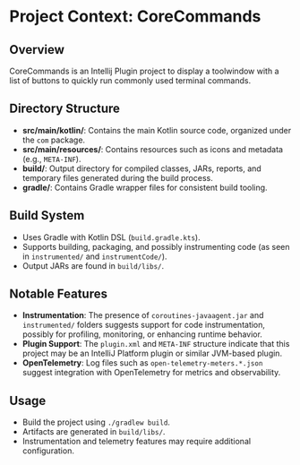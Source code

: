# Project Context: CoreCommands

## Overview
CoreCommands is an Intellij Plugin project to display a toolwindow with a list of buttons to quickly run commonly used terminal commands.

## Directory Structure
- **src/main/kotlin/**: Contains the main Kotlin source code, organized under the `com` package.
- **src/main/resources/**: Contains resources such as icons and metadata (e.g., `META-INF`).
- **build/**: Output directory for compiled classes, JARs, reports, and temporary files generated during the build process.
- **gradle/**: Contains Gradle wrapper files for consistent build tooling.

## Build System
- Uses Gradle with Kotlin DSL (`build.gradle.kts`).
- Supports building, packaging, and possibly instrumenting code (as seen in `instrumented/` and `instrumentCode/`).
- Output JARs are found in `build/libs/`.

## Notable Features
- **Instrumentation**: The presence of `coroutines-javaagent.jar` and `instrumented/` folders suggests support for code instrumentation, possibly for profiling, monitoring, or enhancing runtime behavior.
- **Plugin Support**: The `plugin.xml` and `META-INF` structure indicate that this project may be an IntelliJ Platform plugin or similar JVM-based plugin.
- **OpenTelemetry**: Log files such as `open-telemetry-meters.*.json` suggest integration with OpenTelemetry for metrics and observability.

## Usage
- Build the project using `./gradlew build`.
- Artifacts are generated in `build/libs/`.
- Instrumentation and telemetry features may require additional configuration.